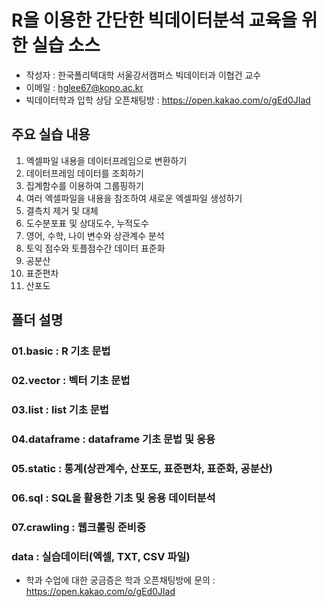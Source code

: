 # R을 이용한 간단한 빅데이터분석 교육을 위한 실습 소스
* 작성자 : 한국폴리텍대학 서울강서캠퍼스 빅데이터과 이협건 교수
* 이메일 : hglee67@kopo.ac.kr
* 빅데이터학과 입학 상담 오픈채팅방 : https://open.kakao.com/o/gEd0JIad

## 주요 실습 내용
1. 엑셀파일 내용을 데이터프레임으로 변환하기
2. 데이터프레임 데이터를 조회하기
3. 집계함수를 이용하여 그룹핑하기
4. 여러 엑셀파일을 내용을 참조하여 새로운 엑셀파일 생성하기
5. 결측치 제거 및 대체
6. 도수분포표 및 상대도수, 누적도수
7. 영어, 수학, 나이 변수와 상관계수 분석
8. 토익 점수와 토플점수간 데이터 표준화
9. 공분산
10. 표준편차
11. 산포도

## 폴더 설명

### 01.basic : R 기초 문법
### 02.vector : 벡터 기초 문법
### 03.list : list 기초 문법
### 04.dataframe : dataframe 기초 문법 및 응용
### 05.static : 통계(상관계수, 산포도, 표준편차, 표준화, 공분산)
### 06.sql : SQL을 활용한 기초 및 응용 데이터분석
### 07.crawling : 웹크롤링 준비중
### data : 실습데이터(엑셀, TXT, CSV 파일)

* 학과 수업에 대한 궁금증은 학과 오픈채팅방에 문의 : https://open.kakao.com/o/gEd0JIad

